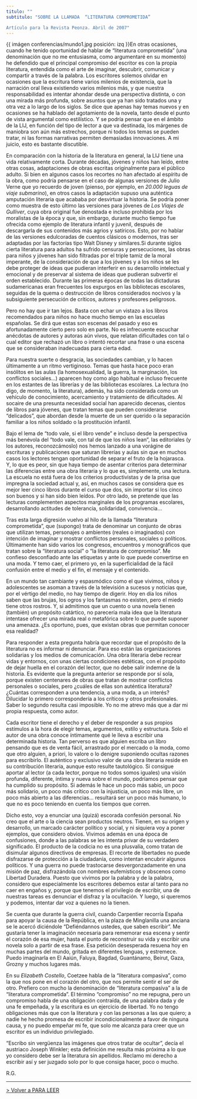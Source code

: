 ```yaml
---
titulo: ""
subtitulo: "SOBRE LA LLAMADA  “LITERATURA COMPROMETIDA”Artículo para la Revista Peonza. Abril de 2007"
---
```

{{ imágen conferencias/mundo1.jpg posición: izq }}En otras ocasiones, cuando
he tenido oportunidad de hablar de “literatura comprometida” (una
denominación que no me entusiasma, como argumentaré en su momento) he
defendido que el principal compromiso del escritor es con la propia
literatura, entendida como el arte de imaginar, descubrir, comunicar y
compartir a través de la palabra. Los escritores solemos olvidar en ocasiones
que la escritura tiene varios milenios de existencia, que la narración oral
lleva existiendo varios milenios más, y que nuestra responsabilidad es
intentar ahondar desde una perspectiva distinta, o con una mirada más
profunda, sobre asuntos que ya han sido tratados una y otra vez a lo largo de
los siglos. Se dice que apenas hay temas nuevos y en ocasiones se ha hablado
del agotamiento de la novela, tanto desde el punto de vista argumental como
estilístico. Y se podría pensar que en el ámbito de la LIJ, en función del
tipo de lector a que va destinada, los márgenes de maniobra son aún más
estrechos, porque ni todos los temas se pueden tratar, ni las formas
narrativas permiten demasiadas innovaciones. A mi juicio, esto es bastante
discutible.

En comparación con la historia de la literatura en general, la LIJ tiene una
vida relativamente corta. Durante décadas, jóvenes y niños han leído, entre
otras cosas, adaptaciones de obras escritas originalmente para el público
adulto. Si bien en algunos casos los recortes no han afectado al espíritu de
la obra, como podría pensarse en el caso de algunas versiones de Julio Verne
que yo recuerdo de joven (pienso, por ejemplo, en _20.000 leguas de viaje
submarino_), en otros casos la adaptación supuso una auténtica amputación
literaria que acababa por desvirtuar la historia. Se podría poner como
muestra de esto último las versiones para jóvenes de _Los Viajes de
Gulliver_, cuya obra original fue denostada e incluso prohibida por los
moralistas de la época y que, sin embargo, durante mucho tiempo fue ofrecida
como ejemplo de literatura infantil y juvenil, después de descargarla de sus
contenidos más agrios y satíricos. Esto, por no hablar de las versiones
edulcoradas de cuentos clásicos o modernos, tras ser adaptadas por las
factorías tipo Walt Disney y similares.Si durante siglos cierta literatura
para adultos ha sufrido censuras y persecuciones, las obras para niños y
jóvenes han sido filtradas por el triple tamiz de la moral imperante, de la
consideración de que a los jóvenes y a los niños se les debe proteger de
ideas que pudieran interferir en su desarrollo intelectual y emocional y de
preservar al sistema de ideas que pudieran subvertir el orden establecido.
Durante las primeras épocas de todas las dictaduras sudamericanas eran
frecuentes los expurgos en las bibliotecas escolares, seguidas de la quema o
destrucción de libros considerados nocivos y la subsiguiente persecución de
críticos, autores y profesores peligrosos.

Pero no hay que ir tan lejos. Basta con echar un vistazo a los libros
recomendados para niños no hace mucho tiempo en las escuelas españolas. Se
dirá que estas son escenas del pasado y eso es afortunadamente cierto pero
solo en parte. No es infrecuente escuchar anécdotas de autores y autoras aún
vivos, que relatan dificultades con tal o cual editor que rechazó un libro o
intentó recortar una frase o una escena que se consideraban inadecuadas para
cierta edad.

Para nuestra suerte o desgracia, las sociedades cambian, y lo hacen
últimamente a un ritmo vertiginoso. Temas que hasta hace poco eran insólitos
en las aulas (la homosexualidad, la guerra, la marginación, los conflictos
sociales…) aparecen hoy como algo habitual e incluso frecuente en los
estantes de las librerías y de las bibliotecas escolares. La lectura (no
digo, de momento, la literatura), además, ha sido considerada como un
vehículo de conocimiento, acercamiento y tratamiento de dificultades. Al
socaire de una presunta necesidad social han aparecido decenas, cientos de
libros para jóvenes, que tratan temas que pueden considerarse “delicados”,
que abordan desde la muerte de un ser querido o la separación familiar a los
niños soldado o la prostitución infantil.

Bajo el lema de “todo vale, si el libro vende” e incluso desde la perspectiva
más benévola del “todo vale, con tal de que los niños lean”, las editoriales
(y los autores, reconozcámoslo) nos hemos lanzado a una vorágine de
escrituras y publicaciones que saturan librerías y aulas sin que en muchos
casos los lectores tengan oportunidad de separar el fruto de la hojarasca. Y,
lo que es peor, sin que haya tiempo de asentar criterios para determinar las
diferencias entre una obra literaria y lo que es, simplemente, una lectura.
La escuela no está fuera de los criterios productivistas y de la prisa que
impregna la sociedad actual y, así, en muchos casos se considera que es mejor
leer cinco libros durante el curso que dos, sin importar si los cinco son
buenos y si han sido bien leídos. Por otro lado, se pretende que las lecturas
complementen aspectos marginales de los programas escolares, desarrollando
actitudes de tolerancia, solidaridad, convivencia…

Tras esta larga digresión vuelvo al hilo de la llamada “literatura
comprometida”, que (supongo) trata de denominar un conjunto de obras que
utilizan temas, personajes o ambientes (reales o imaginados) con intención de
imaginar y mostrar conflictos personales, sociales o políticos. Últimamente
han sido varios los congresos, encuentros y monográficos que tratan sobre la
“literatura social” o “la literatura de compromiso”. Me confieso desconfiado
ante las etiquetas y ante lo que puede convertirse en una moda. Y temo caer,
el primero yo, en la superficialidad de la fácil confusión entre el medio y
el fin, el mensaje y el contenido.

En un mundo tan cambiante y espasmódico como el que vivimos, niños y
adolescentes se asoman a través de la televisión a sucesos y noticias que,
por el vértigo del medio, no hay tiempo de digerir. Hoy en día los niños
saben que las brujas, los ogros y los fantasmas no existen, pero el miedo
tiene otros rostros. Y, si admitimos que un cuento o una novela tienen
(también) un propósito catártico, no parecería mala idea que la literatura
intentase ofrecer una mirada real o metafórica sobre lo que puede suponer una
amenaza. ¿Es oportuno, pues, que existan obras que permitan conocer esa
realidad?

Para responder a esta pregunta habría que recordar que el propósito de la
literatura no es informar ni denunciar. Para eso están las organizaciones
solidarias y los medios de comunicación. Una obra literaria debe recrear
vidas y entornos, con unas ciertas condiciones estéticas, con el propósito de
dejar huella en el corazón del lector, que no debe salir indemne de la
historia. Es evidente que la pregunta anterior se responde por sí sola,
porque existen centenares de obras que tratan de mostrar conflictos
personales o sociales, pero ¿cuáles de ellas son auténtica literatura?
¿Cuántas corresponden a una tendencia, a una moda, a un interés? Dilucidar lo
primero correspondería a los críticos y otros profesionales. Saber lo segundo
resulta casi imposible. Yo no me atrevo más que a dar mi propia respuesta,
como autor.

Cada escritor tiene el derecho y el deber de responder a sus propios
estímulos a la hora de elegir temas, argumentos, estilo y estructura. Solo el
autor de una obra conoce íntimamente qué le lleva a escribir una determinada
historia. Tan perverso es que alguien escriba un libro pensando que es de
venta fácil, arrastrado por el mercado o la moda, como que otro alguien, a
priori, lo valore o lo denigre suponiendo ocultas razones para escribirlo. El
auténtico y exclusivo valor de una obra literaria reside en su contribución
literaria, aunque esto resulte tautológico. Si consigue aportar al lector (a
cada lector, porque no todos somos iguales) una visión profunda, diferente,
íntima y nueva sobre el mundo, podríamos pensar que ha cumplido su propósito.
Si además le hace un poco más sabio, un poco más solidario, un poco más
crítico con la injusticia, un poco más libre, un poco más abierto a las
diferencias… resultará ser un poco más humano, lo que no es poco teniendo en
cuenta los tiempos que corren.

Dicho esto, voy a enunciar una (quizá) escorada confesión personal. No creo
que el arte o la ciencia sean productos neutros. Tienen, en su origen y
desarrollo, un marcado carácter político y social, y ni siquiera voy a poner
ejemplos, que considero obvios. Vivimos además en una época de confusiones,
donde a las palabras se les intenta privar de su verdadero significado. El
producto de la codicia no es una plusvalía, como tratan de disimular algunos
directivos de empresas. El recorte de libertades no puede disfrazarse de
protección a la ciudadanía, como intentan encubrir algunos políticos. Y una
guerra no puede trastocarse desvergonzadamente en una misión de paz,
disfrazándola con nombres eufemísticos y obscenos como Libertad Duradera.
Puesto que vivimos por la palabra y de la palabra, considero que
especialmente los escritores debemos estar al tanto para no caer en engaños
y, porque que tenemos el privilegio de escribir, una de nuestras tareas es
denunciar el disfraz y la ocultación. Y luego, si queremos y podemos,
intentar dar voz a quienes no la tienen.

Se cuenta que durante la guerra civil, cuando Carpentier recorría España para
apoyar la causa de la República, en la plaza de Minglanilla una anciana se le
acercó diciéndole “Defiéndannos ustedes, que saben escribir”. Me gustaría
tener la imaginación necesaria para rememorar esa escena y sentir el corazón
de esa mujer, hasta el punto de reconstruir su vida y escribir una novela
solo a partir de esa frase. Esa petición desesperada resuena hoy en muchas
partes del mundo, gritada en diferentes lenguas, y estremece. Puedo
imaginarla en El Aaiún, Faluya, Bagdad, Guantánamo, Beirut, Gaza, Grozny y
muchos lugares más.

En su _Elizabeth Costello_, Coetzee habla de la “literatura compasiva”, como
la que nos pone en el corazón del otro, que nos permite sentir el ser de
otro. Prefiero con mucho la denominación de “literatura compasiva” a la de
“literatura comprometida”. El término “compromiso” no me repugna, pero un
compromiso habla de una obligación contraída, de una palabra dada y de una fe
empeñada, y la escritura es un ejercicio de libertad. Yo no tengo
obligaciones más que con la literatura y con las personas a las que quiero; a
nadie he hecho promesa de escribir incondicionalmente a favor de ninguna
causa, y no puedo empeñar mi fe, que solo me alcanza para creer que un
escritor es un individuo privilegiado.

“Escribo sin vergüenza las imágenes que otros tratar de ocultar”, decía el
austriaco Joseph Winkler; esta definición me resulta más próxima a lo que yo
considero debe ser la literatura sin apellidos. Reclamo mi derecho a escribir
así y ser juzgado solo por lo que consiga hacer, poco o mucho.

R.G.

* * *

[> Volver a PARA LEER](/paraleer)

